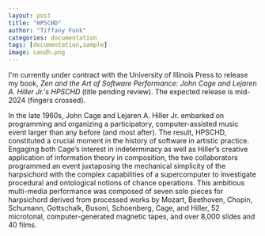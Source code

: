 ```yaml
---
layout: post
title: "HPSCHD"
author: "Tiffany Funk"
categories: documentation
tags: [documentation,sample]
image: candh.png
---
```


I'm currently under contract with the University of Illinois Press to release my book, <em>Zen and the Art of Software Performance: John Cage and Lejaren A. Hiller Jr.'s HPSCHD</em> (title pending review). The expected release is mid-2024 (fingers crossed).

In the late 1960s, John Cage and Lejaren A. Hiller Jr. embarked on programming and organizing a participatory, computer-assisted music event larger than any before (and most after). The result, HPSCHD, constituted a crucial moment in the history of software in artistic practice. Engaging both Cage’s interest in indeterminacy as well as Hiller’s creative application of information theory in composition, the two collaborators programmed an event juxtaposing the mechanical simplicity of the harpsichord with the complex capabilities of a supercomputer to investigate procedural and ontological notions of chance operations. This ambitious multi-media performance was composed of seven solo pieces for harpsichord derived from processed works by Mozart, Beethoven, Chopin, Schumann, Gottschalk, Busoni, Schoenberg, Cage, and Hiller, 52 microtonal, computer-generated magnetic tapes, and over 8,000 slides and 40 films. 
